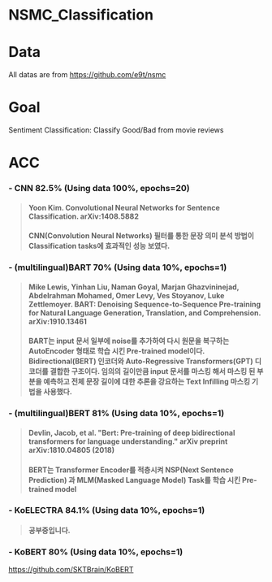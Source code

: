 # NSMC_Classification


# Data
All datas are from https://github.com/e9t/nsmc

# Goal
Sentiment Classification: Classify Good/Bad from movie reviews

# ACC
###  - CNN 82.5% (Using data 100%, epochs=20)
> ####  Yoon Kim. Convolutional Neural Networks for Sentence Classification. arXiv:1408.5882
> ####   CNN(Convolution Neural Networks) 필터를 통한 문장 의미 분석 방법이 Classification tasks에 효과적인 성능 보였다.
### - (multilingual)BART 70% (Using data 10%, epochs=1)
> ####  Mike Lewis, Yinhan Liu, Naman Goyal, Marjan Ghazvininejad, Abdelrahman Mohamed, Omer Levy, Ves Stoyanov, Luke Zettlemoyer. BART: Denoising Sequence-to-Sequence Pre-training for Natural Language Generation, Translation, and Comprehension. arXiv:1910.13461
> #### BART는 input 문서 일부에 noise를 추가하여 다시 원문을 복구하는 AutoEncoder 형태로 학습 시킨 Pre-trained model이다. Bidirectional(BERT) 인코더와 Auto-Regressive Transformers(GPT) 디코더를 결합한 구조이다. 임의의 길이만큼 input 문서를 마스킹 해서 마스킹 된 부분을 예측하고 전체 문장 길이에 대한 추론을 강요하는 Text Infilling 마스킹 기법을 사용했다.
### - (multilingual)BERT 81% (Using data 10%, epochs=1)
> #### Devlin, Jacob, et al. "Bert: Pre-training of deep bidirectional transformers for language understanding." arXiv preprint arXiv:1810.04805 (2018)
> #### BERT는 Transformer Encoder를 적층시켜 NSP(Next Sentence Prediction) 과 MLM(Masked Language Model) Task를 학습 시킨 Pre-trained model 
###  - KoELECTRA 84.1% (Using data 10%, epochs=1)
> #### 공부중입니다.
###  - KoBERT 80% (Using data 10%, epochs=1)
https://github.com/SKTBrain/KoBERT
